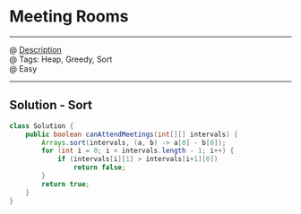 #  Meeting Rooms
------------------
@ [Description](https://leetcode.com/problems/meeting-rooms/)  
@ Tags: Heap, Greedy, Sort     
@ Easy

------------------
## Solution - Sort
```java
class Solution {
    public boolean canAttendMeetings(int[][] intervals) {
        Arrays.sort(intervals, (a, b) -> a[0] - b[0]);
        for (int i = 0; i < intervals.length - 1; i++) {
            if (intervals[i][1] > intervals[i+1][0])
                return false;
        }
        return true;
    }
}
```
